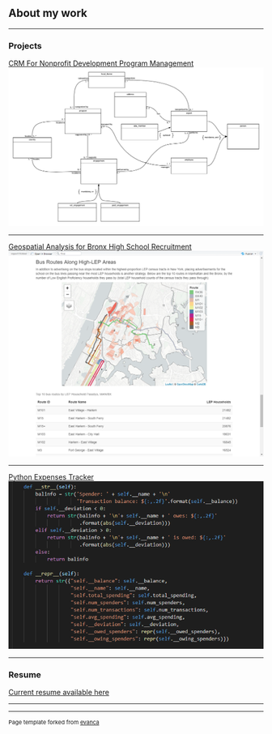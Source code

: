 ## About my work

---

### Projects 

[CRM For Nonprofit Development Program Management](https://github.com/ryderdavid/nonprofit_prog_mgmt_crm)
<img src="images/rdbms_crm_erd.png?raw=true"/>

---
[Geospatial Analysis for Bronx High School Recruitment](https://github.com/ryderdavid/nyc_school_recruitment)
<img src="images/r_school_recruitment.png?raw=true"/>

---
[Python Expenses Tracker](https://github.com/ryderdavid/expenses_tracker)
<img src="images/python.png?raw=true"/>

---

### Resume
[Current resume available here](/docs/resume.html)

---




---
<p style="font-size:11px">Page template forked from <a href="https://github.com/evanca/quick-portfolio">evanca</a></p>
<!-- Remove above link if you don't want to attibute -->
